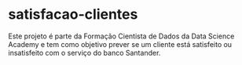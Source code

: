 # satisfacao-clientes
Este projeto é parte da Formação Cientista de Dados da Data Science Academy e tem como objetivo prever se um cliente está satisfeito ou insatisfeito com o serviço do banco Santander.
